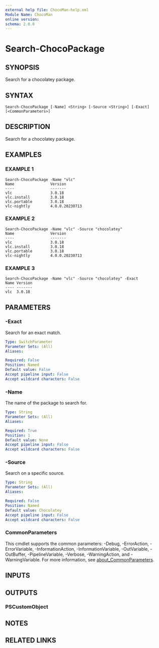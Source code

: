 ```yaml
---
external help file: ChocoMan-help.xml
Module Name: ChocoMan
online version:
schema: 2.0.0
---
```


# Search-ChocoPackage

## SYNOPSIS
Search for a chocolatey package.

## SYNTAX

```
Search-ChocoPackage [-Name] <String> [-Source <String>] [-Exact] [<CommonParameters>]
```

## DESCRIPTION
Search for a chocolatey package.

## EXAMPLES

### EXAMPLE 1
```
Search-ChocoPackage -Name "vlc"
Name                Version
----                -------
vlc                 3.0.18
vlc.install         3.0.18
vlc.portable        3.0.18
vlc-nightly         4.0.0.20230713
```

### EXAMPLE 2
```
Search-ChocoPackage -Name "vlc" -Source "chocolatey"
Name                Version
----                -------
vlc                 3.0.18
vlc.install         3.0.18
vlc.portable        3.0.18
vlc-nightly         4.0.0.20230713
```

### EXAMPLE 3
```
Search-ChocoPackage -Name "vlc" -Source "chocolatey" -Exact
Name Version
---- -------
vlc  3.0.18
```

## PARAMETERS

### -Exact
Search for an exact match.

```yaml
Type: SwitchParameter
Parameter Sets: (All)
Aliases:

Required: False
Position: Named
Default value: False
Accept pipeline input: False
Accept wildcard characters: False
```

### -Name
The name of the package to search for.

```yaml
Type: String
Parameter Sets: (All)
Aliases:

Required: True
Position: 1
Default value: None
Accept pipeline input: False
Accept wildcard characters: False
```

### -Source
Search on a specific source.

```yaml
Type: String
Parameter Sets: (All)
Aliases:

Required: False
Position: Named
Default value: Chocolatey
Accept pipeline input: False
Accept wildcard characters: False
```

### CommonParameters
This cmdlet supports the common parameters: -Debug, -ErrorAction, -ErrorVariable, -InformationAction, -InformationVariable, -OutVariable, -OutBuffer, -PipelineVariable, -Verbose, -WarningAction, and -WarningVariable. For more information, see [about_CommonParameters](http://go.microsoft.com/fwlink/?LinkID=113216).

## INPUTS

## OUTPUTS

### PSCustomObject
## NOTES

## RELATED LINKS
